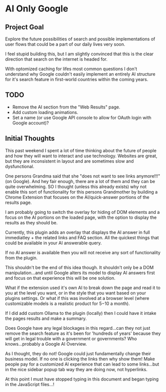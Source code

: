 # AI Only Google

## Project Goal

Explore the future possibilities of search and possible implementations of user flows that could be a part of our daily lives very soon.

I feel stupid building this, but I am slightly convinced that this is the clear direction that search on the internet is headed for.

With optomized caching for lifes most common questions I don't understand why Google couldn't easily implement an entirely AI structure for it's search feature in first-world countries within the coming years.

## TODO
- Remove the AI section from the "Web Results" page.
- Add custom loading animations.
- Set a name (or use Google API console to allow for OAuth login with Google account)?

## Initial Thoughts

This past weekend I spent a lot of time thinking about the future of people and how they will want to interact and use technology. Websites are great, but they are inconsistent in layout and are sometimes slow and dysfunctional.

One persons Grandma said that she "does not want to see links anymore!!!" (on Google). And hey fair enough, there are a lot of them and they can be quite overwhelming. SO I thought (unless this already exists) why not enable this sort of functionality for this persons Grandmother by building a Chrome Extension that focuses on the AI/quick-answer portions of the results page.

I am probably going to switch the overlay for hiding of DOM elements and a focus on the AI portions on the loaded page, with the option to display the results as they should be.

Currently, this plugin adds an overlay that displays the AI answer in full immediatley + the related links and FAQ section. All the quickest things that could be available in your AI answerable query.

If no AI answer is available then you will not receive any sort of functionality from the plugin.

This shouldn't be the end of this idea though. It shouldn't only be a DOM manipulation...and until Google alters its model to display AI answers first and focus on that experience this will be one solution.

What if the extension used it's own AI to break down the page and read it to you at the level you want, or in the style that you want based on your plugins settings. Or what if this was involved at a browser level (where customizable models is a realistic product for $5-$10 a month).

If I did add custom Ollama to the plugin (locally) then I could have it intake the pages results and make a summary.

Does Google have any legal blockages in this regard...can they not just remove the search feature as it's been for 'hundreds of years' because they will get in legal trouble with a government or governments? Who knows...probably a Google AI Overview.

As I thought, they do not! Google could just fundamentally change their business model. If no one is clicking the links then why show them! Make people pay for a customized AI experience that can lead to some links...but in the nice sidebar popup tab way they are doing now, not hyperlinks.

At this point I must have stopped typing in this document and began typing in the JavaScript files...!